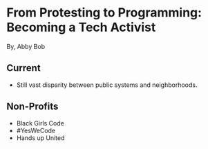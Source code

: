 # From Protesting to Programming: Becoming a Tech Activist

By, Abby Bob

## Current

- Still vast disparity between public systems and neighborhoods.

## Non-Profits

- Black Girls Code
- #YesWeCode
- Hands up United
